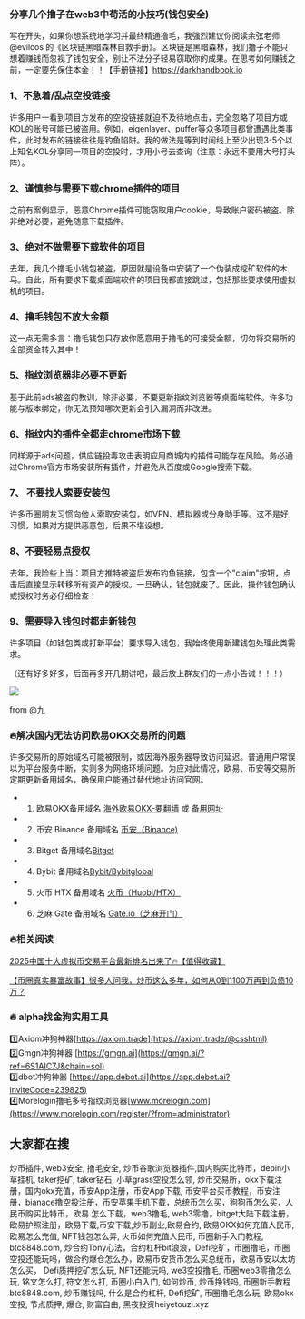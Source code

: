 ### 分享几个撸子在web3中苟活的小技巧(钱包安全)

写在开头，如果你想系统地学习并最终精通撸毛，我强烈建议你阅读余弦老师 @evilcos 的《区块链黑暗森林自救手册》。区块链是黑暗森林，我们撸子不能只想着赚钱而忽视了钱包安全，别让不法分子轻易窃取你的成果。在思考如何赚钱之前，一定要先保住本金！！【手册链接】https://darkhandbook.io

### 1、不急着/乱点空投链接
许多用户一看到项目方发布的空投链接就迫不及待地点击，完全忽略了项目方或KOL的账号可能已被盗用。例如，eigenlayer、puffer等众多项目都曾遭遇此类事件，此时发布的链接往往是钓鱼陷阱。我的做法是等到时间线上至少出现3-5个以上知名KOL分享同一项目的空投时，才用小号去查询（注意：永远不要用大号打头阵）。

### 2、谨慎参与需要下载chrome插件的项目
之前有案例显示，恶意Chrome插件可能窃取用户cookie，导致账户密码被盗。除非绝对必要，避免随意下载插件。

### 3、绝对不做需要下载软件的项目
去年，我几个撸毛小钱包被盗，原因就是设备中安装了一个伪装成挖矿软件的木马。自此，所有要求下载桌面端软件的项目我都直接跳过，包括那些要求使用虚拟机的项目。

### 4、撸毛钱包不放大金额
这一点无需多言：撸毛钱包只存放你愿意用于撸毛的可接受金额，切勿将交易所的全部资金转入其中！

### 5、指纹浏览器非必要不更新
基于此前ads被盗的教训，除非必要，不要更新指纹浏览器等桌面端软件。许多功能与版本绑定，你无法预知哪次更新会引入漏洞而非改进。

### 6、指纹内的插件全都走chrome市场下载
同样源于ads问题，供应链投毒攻击表明应用商城内的插件可能存在风险。务必通过Chrome官方市场安装所有插件，并避免从百度或Google搜索下载。

### 7、 不要找人索要安装包
许多币圈朋友习惯向他人索取安装包，如VPN、模拟器或分身助手等。这不是好习惯，如果对方提供恶意包，后果不堪设想。

### 8、不要轻易点授权
去年，我险些上当：项目方推特被盗后发布钓鱼链接，包含一个"claim"按钮，点击后直接显示转移所有资产的授权。一旦确认，钱包就废了。因此，操作钱包确认或授权时务必仔细检查！

### 9、需要导入钱包时都走新钱包
许多项目（如钱包类或打新平台）要求导入钱包，我始终使用新建钱包处理此类需求。

（还有好多好多，后面再多开几期讲吧，最后放上群友们的一点小告诫！！！）

[![](https://307e939.webp.li/20250715193601446.png)](https://btc8848.com/top-10-exchanges)

from @九

### 🔥解决国内无法访问欧易OKX交易所的问题
许多交易所的原始域名可能被限制，或因海外服务器导致访问延迟。普通用户常误以为平台服务中断，实则多为网络环境问题。为应对此情况，欧易、币安等交易所定期更新备用域名，确保用户能通过替代地址访问官网。

- 1. 欧易OKX备用域名 [海外欧易OKX-要翻墙](https://www.okx.com/join/18639032) 或 [备用网址](https://www.chouyi.kim/zh-hans/join/18639032) 
- 2. 币安 Binance 备用域名 [币安（Binance)](https://accounts.binance.com/zh-CN/register?ref=36457687)
- 3. Bitget 备用域名[Bitget](https://www.bitget.com/zh-CN/referral/register?from=referral&clacCode=VRNEYUTR)
- 4. Bybit 备用域名[Bybit/Bybitglobal](https://www.bybitglobal.com/zh-MY/invite/?ref=VMKORMM)
- 5. 火币 HTX 备用域名 [火币（Huobi/HTX）](https://www.htx.com/invite/zh-cn/1f?invite_code=whf45223)
- 6. 芝麻 Gate 备用域名 [Gate.io（芝麻开门）](https://www.gate.io/zh/signup?ref_type=103&ref=A1ERAQ)

### 🔥相关阅读
[2025中国十大虚拟币交易平台最新排名出来了🔥【值得收藏】](https://btc8848.com/top-10-exchanges/)

[【币圈真实暴富故事】很多人问我，炒币这么多年，如何从0到1100万再到负债10万？](https://heiyetouzi.xyz/biquanstory001/)


### 🔥 alpha找金狗实用工具
1️⃣Axiom冲狗神器[https://axiom.trade](https://axiom.trade/@csshtml)  
2️⃣Gmgn冲狗神器 [https://gmgn.ai](https://gmgn.ai/?ref=6S1AIC7J&chain=sol)  
3️⃣dbot冲狗神器 [https://app.debot.ai](https://app.debot.ai?inviteCode=239825)  
4️⃣Morelogin撸毛多号指纹浏览器[www.morelogin.com](https://www.morelogin.com/register/?from=administrator)  


## 大家都在搜
炒币插件, web3安全, 撸毛安全, 炒币谷歌浏览器插件,国内购买比特币，depin小草挂机, taker挖矿, taker钻石, 小草grass空投怎么领, 炒币交易所，okx下载注册，国内okx充值，币安App注册，币安App下载, 币安平台买币教程，币安注册，bianace撸空投注册，币安苹果手机下载，总统币怎么买，狗狗币怎么买，人民币购买比特币，欧易 怎么下载，web3撸毛, web3零撸，bitget大陆下载注册，欧易护照注册，欧易下载,币安下载,炒币副业,欧易合约, 欧易OKX如何充值人民币, 欧易怎么充值, NFT钱包怎么弄, 火币如何充值人民币, 币圈新手入门教程, btc8848.com, 炒合约Tony心法，合约杠杆bit浪浪，Defi挖矿，币圈撸毛，币圈空投还能玩吗，做合约爆仓怎么办，欧易币安货币怎么买总统币，欧易币安以太坊怎么买， Defi质押挖矿怎么玩, NFT还能玩吗, we3空投撸毛, 币圈web3零撸怎么玩, 铭文怎么打, 符文怎么打, 币圈小白入门, 如何炒币, 炒币挣钱吗, 币圈新手教程btc8848.com, 炒币赚钱吗, 什么是合约杠杆, Defi挖矿, 币圈撸毛怎么玩, 欧易okx空投, 节点质押, 爆仓, 财富自由, 黑夜投资heiyetouzi.xyz